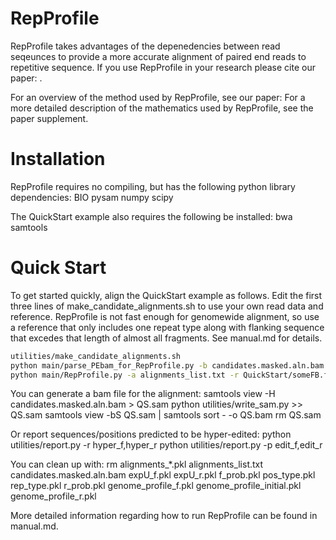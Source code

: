 # RepProfile
RepProfile takes advantages of the depenedencies between read seqeunces to provide a more accurate alignment of paired end reads to repetitive sequence. If you use RepProfile in your research please cite our paper: <PAPER INFO>.

For an overview of the method used by RepProfile, see our paper:
<PAPER INFO>
For a more detailed description of the mathematics used by RepProfile, see the paper supplement.

# Installation
RepProfile requires no compiling, but has the following python library dependencies:
BIO
pysam
numpy
scipy

The QuickStart example also requires the following be installed:
bwa
samtools

# Quick Start
To get started quickly, align the QuickStart example as follows. Edit the first three lines of make_candidate_alignments.sh to use your own read data and reference. RepProfile is not fast enough for genomewide alignment, so use a reference that only includes one repeat type along with flanking sequence that excedes that length of almost all fragments. See manual.md for details.

```bash
utilities/make_candidate_alignments.sh 
python main/parse_PEbam_for_RepProfile.py -b candidates.masked.aln.bam -r QuickStart/reads_R1.fastq,QuickStart/reads_R2.fastq -g QuickStart/someFB.fa -m 4
python main/RepProfile.py -a alignments_list.txt -r QuickStart/someFB.fa -p QuickStart/HyperEditingPrior.txt -n 5
```

You can generate a bam file for the alignment:
samtools view -H candidates.masked.aln.bam > QS.sam
python utilities/write_sam.py >> QS.sam
samtools view -bS QS.sam | samtools sort - -o QS.bam
rm QS.sam

Or report sequences/positions predicted to be hyper-edited:
python utilities/report.py -r hyper_f,hyper_r
python utilities/report.py -p edit_f,edit_r

You can clean up with:
rm alignments_*.pkl alignments_list.txt candidates.masked.aln.bam expU_f.pkl expU_r.pkl f_prob.pkl pos_type.pkl rep_type.pkl r_prob.pkl genome_profile_f.pkl genome_profile_initial.pkl genome_profile_r.pkl

More detailed information regarding how to run RepProfile can be found in manual.md.
